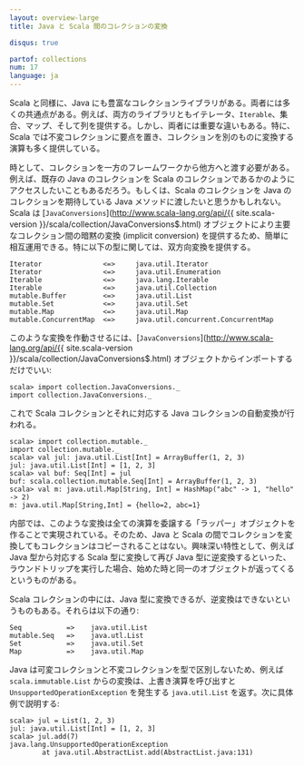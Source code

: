 ```yaml
---
layout: overview-large
title: Java と Scala 間のコレクションの変換

disqus: true

partof: collections
num: 17
language: ja
---
```


Scala と同様に、Java
にも豊富なコレクションライブラリがある。両者には多くの共通点がある。例えば、両方のライブラリともイテレータ、`Iterable`、集合、マップ、そして列を提供する。しかし、両者には重要な違いもある。特に、Scala では不変コレクションに要点を置き、コレクションを別のものに変換する演算も多く提供している。

時として、コレクションを一方のフレームワークから他方へと渡す必要がある。例えば、既存の Java のコレクションを Scala のコレクションであるかのようにアクセスしたいこともあるだろう。もしくは、Scala のコレクションを Java のコレクションを期待している Java メソッドに渡したいと思うかもしれない。Scala は [`JavaConversions`](http://www.scala-lang.org/api/{{ site.scala-version }}/scala/collection/JavaConversions$.html) オブジェクトにより主要なコレクション間の暗黙の変換 (implicit conversion)
を提供するため、簡単に相互運用できる。特に以下の型に関しては、双方向変換を提供する。

    Iterator               <=>     java.util.Iterator
    Iterator               <=>     java.util.Enumeration
    Iterable               <=>     java.lang.Iterable
    Iterable               <=>     java.util.Collection
    mutable.Buffer         <=>     java.util.List
    mutable.Set            <=>     java.util.Set
    mutable.Map            <=>     java.util.Map
    mutable.ConcurrentMap  <=>     java.util.concurrent.ConcurrentMap

このような変換を作動させるには、[`JavaConversions`](http://www.scala-lang.org/api/{{ site.scala-version }}/scala/collection/JavaConversions$.html) オブジェクトからインポートするだけでいい:

    scala> import collection.JavaConversions._
    import collection.JavaConversions._

これで Scala コレクションとそれに対応する Java コレクションの自動変換が行われる。

    scala> import collection.mutable._
    import collection.mutable._
    scala> val jul: java.util.List[Int] = ArrayBuffer(1, 2, 3)
    jul: java.util.List[Int] = [1, 2, 3]
    scala> val buf: Seq[Int] = jul
    buf: scala.collection.mutable.Seq[Int] = ArrayBuffer(1, 2, 3)
    scala> val m: java.util.Map[String, Int] = HashMap("abc" -> 1, "hello" -> 2)
    m: java.util.Map[String,Int] = {hello=2, abc=1}

内部では、このような変換は全ての演算を委譲する「ラッパー」オブジェクトを作ることで実現されている。そのため、Java と Scala の間でコレクションを変換してもコレクションはコピーされることはない。興味深い特性として、例えば Java 型から対応する Scala 型に変換して再び Java 型に逆変換するといった、ラウンドトリップを実行した場合、始めた時と同一のオブジェクトが返ってくるというものがある。

Scala コレクションの中には、Java 型に変換できるが、逆変換はできないというものもある。それらは以下の通り:

    Seq           =>    java.util.List 
    mutable.Seq   =>    java.utl.List
    Set           =>    java.util.Set 
    Map           =>    java.util.Map 

Java は可変コレクションと不変コレクションを型で区別しないため、例えば `scala.immutable.List` からの変換は、上書き演算を呼び出すと `UnsupportedOperationException` を発生する `java.util.List` を返す。次に具体例で説明する:

    scala> jul = List(1, 2, 3)
    jul: java.util.List[Int] = [1, 2, 3]
    scala> jul.add(7)
    java.lang.UnsupportedOperationException
            at java.util.AbstractList.add(AbstractList.java:131)

